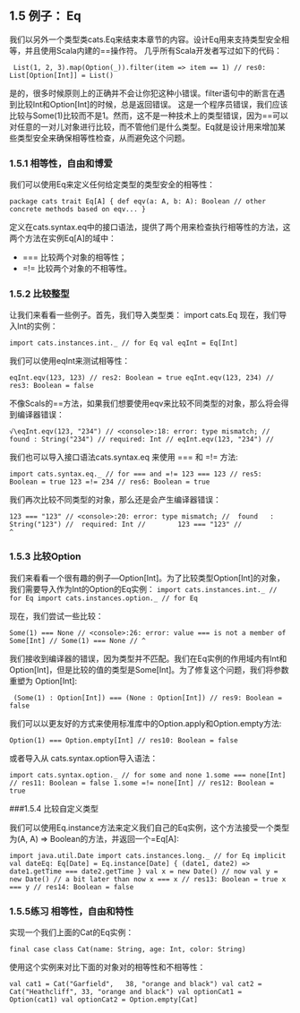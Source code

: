 ## 1.5 例子： Eq
我们以另外一个类型类cats.Eq来结束本章节的内容。设计Eq用来支持类型安全相等，并且使用Scala内建的==操作符。
几乎所有Scala开发者写过如下的代码：

` List(1, 2, 3).map(Option(_)).filter(item => item == 1)
// res0: List[Option[Int]] = List()`

是的，很多时候原则上的正确并不会让你犯这种小错误。filter语句中的断言在遇到比较Int和Option[Int]的时候，总是返回错误。
这是一个程序员错误，我们应该比较与Some(1)比较而不是1。然而，这不是一种技术上的类型错误，因为==可以对任意的一对儿对象进行比较，而不管他们是什么类型。Eq就是设计用来增加某些类型安全来确保相等性检查，从而避免这个问题。
### 1.5.1 相等性，自由和博爱
我们可以使用Eq来定义任何给定类型的类型安全的相等性：

`package cats
trait Eq[A] {
def eqv(a: A, b: A): Boolean
// other concrete methods based on eqv...
}`

定义在cats.syntax.eq中的接口语法，提供了两个用来检查执行相等性的方法，这两个方法在实例Eq[A]的域中：
+  === 比较两个对象的相等性；
+  =!= 比较两个对象的不相等性。

### 1.5.2 比较整型
让我们来看看一些例子。首先，我们导入类型类：
import cats.Eq
现在，我们导入Int的实例：

`import cats.instances.int._ // for Eq val eqInt = Eq[Int]`

我们可以使用eqInt来测试相等性：

`eqInt.eqv(123, 123)
// res2: Boolean = true
eqInt.eqv(123, 234)
// res3: Boolean = false`

不像Scals的==方法，如果我们想要使用eqv来比较不同类型的对象，那么将会得到编译器错误：

`√\eqInt.eqv(123, "234")
// <console>:18: error: type mismatch; // found : String("234")
// required: Int
// eqInt.eqv(123, "234")
//`


  我们也可以导入接口语法cats.syntax.eq 来使用 === 和 =!= 方法:

  `import cats.syntax.eq._ // for === and =!= 123 === 123
// res5: Boolean = true
123 =!= 234
// res6: Boolean = true`

我们再次比较不同类型的对象，那么还是会产生编译器错误：

`123 === "123"
// <console>:20: error: type mismatch;
//  found   : String("123")
//  required: Int
//        123 === "123"
//                ^`

### 1.5.3 比较Option

我们来看看一个很有趣的例子—Option[Int]。为了比较类型Option[Int]的对象，我们需要导入作为Int的Option的Eq实例：
`import cats.instances.int._ // for Eq
import cats.instances.option._ // for Eq`

现在，我们尝试一些比较：

`Some(1) === None
// <console>:26: error: value === is not a member of Some[Int] // Some(1) === None
// ^`

我们接收到编译器的错误，因为类型并不匹配。我们在Eq实例的作用域内有Int和Option[Int]，但是比较的值的类型是Some[Int]。为了修复这个问题，我们将参数重塑为 Option[Int]:

` (Some(1) : Option[Int]) === (None : Option[Int])
// res9: Boolean = false`

我们可以以更友好的方式来使用标准库中的Option.apply和Option.empty方法:

`Option(1) === Option.empty[Int]
// res10: Boolean = false`

或者导入从 cats.syntax.option导入语法：

`import cats.syntax.option._ // for some and none 1.some === none[Int]
// res11: Boolean = false
1.some =!= none[Int]
// res12: Boolean = true`

###1.5.4 比较自定义类型

我们可以使用Eq.instance方法来定义我们自己的Eq实例，这个方法接受一个类型为(A, A) => Boolean的方法，并返回一个=Eq[A]:

`import java.util.Date
import cats.instances.long._ // for Eq
implicit val dateEq: Eq[Date] = Eq.instance[Date] { (date1, date2) =>
date1.getTime === date2.getTime }
val x = new Date() // now
val y = new Date() // a bit later than now
x === x
// res13: Boolean = true
x === y
// res14: Boolean = false`

### 1.5.5练习 相等性，自由和特性

实现一个我们上面的Cat的Eq实例：

`final case class Cat(name: String, age: Int, color: String)`

使用这个实例来对比下面的对象对的相等性和不相等性：

`val cat1 = Cat("Garfield",   38, "orange and black")
val cat2 = Cat("Heathcliff", 33, "orange and black")
val optionCat1 = Option(cat1)
val optionCat2 = Option.empty[Cat]`
